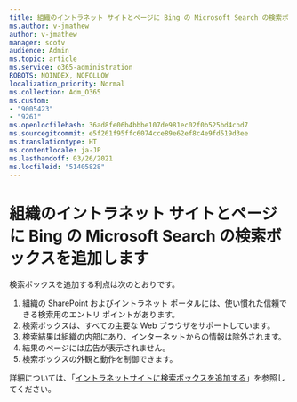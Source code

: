 ```yaml
---
title: 組織のイントラネット サイトとページに Bing の Microsoft Search の検索ボックスを追加します
ms.author: v-jmathew
author: v-jmathew
manager: scotv
audience: Admin
ms.topic: article
ms.service: o365-administration
ROBOTS: NOINDEX, NOFOLLOW
localization_priority: Normal
ms.collection: Adm_O365
ms.custom:
- "9005423"
- "9261"
ms.openlocfilehash: 36ad8fe06b4bbbe107de981ec02f0b525bd4cbd7
ms.sourcegitcommit: e5f261f95ffc6074cce89e62ef8c4e9fd519d3ee
ms.translationtype: HT
ms.contentlocale: ja-JP
ms.lasthandoff: 03/26/2021
ms.locfileid: "51405828"
---
```

# <a name="add-a-search-box-for-microsoft-search-in-bing-to-your-organizations-intranet-sites-and-pages"></a>組織のイントラネット サイトとページに Bing の Microsoft Search の検索ボックスを追加します

検索ボックスを追加する利点は次のとおりです。

1. 組織の SharePoint およびイントラネット ポータルには、使い慣れた信頼できる検索用のエントリ ポイントがあります。
2. 検索ボックスは、すべての主要な Web ブラウザをサポートしています。
3. 検索結果は組織の内部にあり、インターネットからの情報は除外されます。
4. 結果のページには広告が表示されません。
5. 検索ボックスの外観と動作を制御できます。

詳細については、「[イントラネットサイトに検索ボックスを追加する](https://go.microsoft.com/fwlink/?linkid=2151387)」を参照してください。

